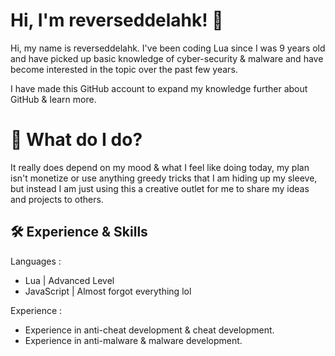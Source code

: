 # Hi, I'm reverseddelahk! 👋

Hi, my name is reverseddelahk. I've been coding Lua since I was 9 years old and have picked up basic knowledge of cyber-security & malware and have become interested in the topic over the past few years.

I have made this GitHub account to expand my knowledge further about GitHub & learn more.


# 🚀 What do I do?

It really does depend on my mood & what I feel like doing today, my plan isn't monetize or use anything greedy tricks that I am hiding up my sleeve, but instead I am just using this a creative outlet for me to share my ideas and projects to others.


## 🛠 Experience & Skills

Languages :
- Lua | Advanced Level
- JavaScript | Almost forgot everything lol

Experience :
- Experience in anti-cheat development & cheat development.
- Experience in anti-malware & malware development.
